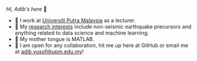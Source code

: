 _Hi, Adib's here_ 👋
- 💼 I work at [Universiti Putra Malaysia](https://upm.edu.my/) as a lecturer.
- 🔬 My [research interests](https://www.researchgate.net/profile/Khairul-Adib-Yusof) include non-seismic earthquake precursors and anything related to data science and machine learning. 
- 💬 My mother tongue is MATLAB.
- 🤝 I am open for any collaboration, hit me up here at GitHub or email me at [adib.yusof@upm.edu.my](mailto:adib.yusof@upm.edu.my)!
